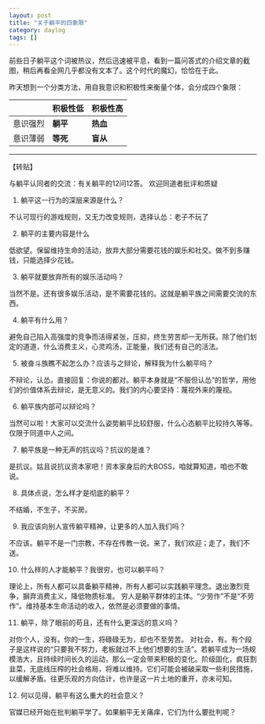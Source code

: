 ```yaml
---
layout: post
title: "关于躺平的四象限"
category: daylog
tags: []
---
```


前些日子躺平这个词被热议，然后迅速被平息，看到一篇问答式的介绍文章的截图，稍后再看全网几乎都没有文本了。这个时代的魔幻，恰恰在于此。

昨天想到一个分类方法，用自我意识和积极性来衡量个体，会分成四个象限：

|          | 积极性低 | 积极性高 |
| -------- | -------- | -------- |
| 意识强烈 | **躺平** | **热血** |
| 意识薄弱 | **等死** | **盲从** |

---

【转贴】

与躺平认同者的交流：有关躺平的12问12答。 欢迎同道者批评和质疑

1. 躺平这一行为的深层来源是什么？

不认可现行的游戏规则，又无力改变规则，选择认怂：老子不玩了

2. 躺平的主要内容是什么

低欲望。保留维持生命的活动，放弃大部分需要花钱的娱乐和社交。做不到多赚钱，只能选择少花钱。

3. 躺平就要放弃所有的娱乐活动吗？

当然不是。还有很多娱乐活动，是不需要花钱的。这就是躺平族之间需要交流的东西。

4. 躺平有什么用？

避免自己陷入高强度的竞争而活得紧张，压抑，终生劳苦却一无所获。除了他们划定的道道，什么消费主义，心灵鸡汤，正能量，我们还有自己的活法。

5. 被奋斗族瞧不起怎么办？应该与之辩论，解释我为什么躺平吗？

不辩论，认怂。直接回复：你说的都对。躺平本身就是“不服但认怂”的哲学，用他们的价值体系去辩论，是无意义的。我们的内心要坚持：蔑视外来的蔑视。

6. 躺平族内部可以辩论吗？

当然可以啦！大家可以交流什么姿势躺平比较舒服，什么心态躺平比较持久等等。仅限于同道中人之间。

7. 躺平族是一种无声的抗议吗？抗议的是谁？

是抗议。姑且说抗议资本家吧！资本家身后的大BOSS，咱就算知道，咱也不敢说。

8. 具体点说，怎么样才是彻底的躺平？

不结婚，不生子，不买房。

9. 我应该向别人宣传躺平精神，让更多的人加入我们吗？

不应该。躺平不是一门宗教，不存在传教一说。来了，我们欢迎；走了，我们不送。

10. 什么样的人才能躺平？我很穷，也可以躺平吗？

理论上，所有人都可以具备躺平精神，所有人都可以实践躺平理念。退出激烈竞争，摒弃消费主义，降低物质标准。
穷人是躺平群体的主体。“少劳作”不是“不劳作”。维持基本生命活动的收入，依然是必须要做的事情。

11. 躺平，除了眼前的苟且，还有什么更深远的意义吗？

对你个人，没有。你的一生，将碌碌无为，却也不至劳苦。
对社会，有。有个段子是这样说的“只要我不努力，老板就过不上他们想要的生活”。若躺平成为一场规模浩大，且持续时间长久的运动，那么一定会带来积极的变化。阶级固化，疯狂割韭菜，无底线压榨的社会格局，将难以维持。它们可能会被破采取一些利民措施，以缓解矛盾。往更乐观的方向估计，也许是这一片土地的重开，亦未可知。

12. 何以见得，躺平有这么重大的社会意义？

官媒已经开始在批判躺平学了。如果躺平无关痛痒，它们为什么要批判呢？ 
